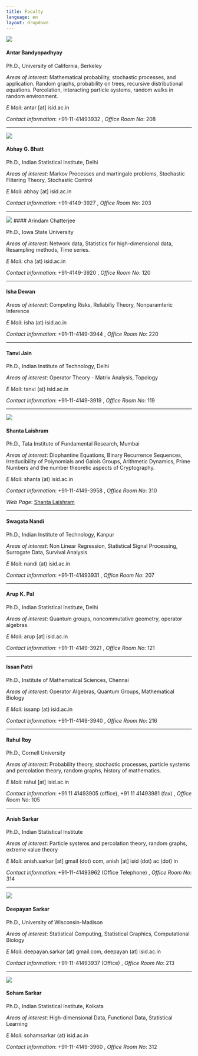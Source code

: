 ```yaml
---
title: Faculty
language: en
layout: dropdown
---
```


<img class="fphoto" src="http://www.isid.ac.in/~deepayan/images/photos/antar.jpg" />

#### Antar Bandyopadhyay

Ph.D., University of California, Berkeley

_Areas of interest_: Mathematical probability, stochastic processes,
and application. Random graphs, probability on trees, recursive
distributional equations. Percolation, interacting particle systems,
random walks in random environment.

_E Mail_: antar [at] isid.ac.in

_Contact Information_: +91-11-41493932 , _Office Room No_: 208


* * *

<img class="fphoto" src="http://www.isid.ac.in/~statmath/faculty_photos/abhay.jpg" />

#### Abhay G. Bhatt

Ph.D., Indian Statistical Institute, Delhi

_Areas of interest_: Markov Processes and martingale problems,
Stochastic Filtering Theory, Stochastic Control

_E Mail_: abhay [at] isid.ac.in

_Contact Information_: +91-4149-3927 , _Office Room No_: 203


* * *

<img class="fphoto" src="photos/faculty/Arindam_Chatterjee.jpg" />
#### Arindam Chatterjee

Ph.D., Iowa State University

_Areas of interest_: Network data, Statistics for high-dimensional data, Resampling methods, Time series.

_E Mail_: cha (at) isid.ac.in

_Contact Information_: +91-4149-3920 , _Office Room No_: 120


* * *

#### Isha Dewan

_Areas of interest_: Competing Risks, Reliabiliy Theory, Nonparamteric Inference

_E Mail_: isha (at) isid.ac.in

_Contact Information_: +91-11-4149-3944 , _Office Room No_: 220


* * *

#### Tanvi Jain

Ph.D., Indian Institute of Technology, Delhi

_Areas of interest_: Operator Theory - Matrix Analysis, Topology

_E Mail_: tanvi (at) isid.ac.in

_Contact Information_: +91-11-4149-3919 , _Office Room No_: 119


* * *

<img class="fphoto" src="photos/faculty/Shanta_Laishram.jpeg" />

#### Shanta Laishram

Ph.D., Tata Institute of Fundamental Research, Mumbai

_Areas of interest_: Diophantine Equations, Binary Recurrence Sequences,  Irreducibility of Polynomials and Galois Groups, Arithmetic Dynamics,
Prime Numbers and the number theoretic aspects of Cryptography.

_E Mail_: shanta (at) isid.ac.in

_Contact Information_: +91-11-4149-3958 , _Office Room No_: 310

_Web Page_:  [Shanta Laishram](https://www.isid.ac.in/~shanta/)


* * *

#### Swagata Nandi

Ph.D., Indian Institute of Technology, Kanpur

_Areas of interest_: Non Linear Regression, Statistical Signal Processing, Surrogate Data, Survival Analysis

_E Mail_: nandi (at) isid.ac.in

_Contact Information_: +91-11-41493931 , _Office Room No_: 207


* * *

#### Arup K. Pal

Ph.D., Indian Statistical Institute, Delhi

_Areas of interest_: Quantum groups, noncommutative geometry, operator algebras.

_E Mail_: arup [at] isid.ac.in

_Contact Information_: +91-11-4149-3921 , _Office Room No_: 121


* * *

#### Issan Patri

Ph.D., Institute of Mathematical Sciences, Chennai

_Areas of interest_: Operator Algebras, Quantum Groups, Mathematical Biology

_E Mail_: issanp (at) isid.ac.in

_Contact Information_: +91-11-4149-3940 , _Office Room No_: 216


* * *

#### Rahul Roy

Ph.D., Cornell University

_Areas of interest_: Probability theory, stochastic processes, particle systems and percolation theory, random graphs, history of mathematics.

_E Mail_: rahul [at] isid.ac.in

_Contact Information_: +91 11 41493905 (office), +91 11 41493981 (fax) , _Office Room No_: 105


* * *

#### Anish Sarkar

Ph.D., Indian Statistical Institute

_Areas of interest_: Particle systems and percolation theory, random graphs, extreme value theory

_E Mail_: anish.sarkar [at] gmail (dot) com, anish [at] isid (dot) ac (dot) in

_Contact Information_: +91-11-41493962 (Office Telephone) , _Office Room No_: 314


* * *

<img class="fphoto" src="photos/faculty/deepayan-sarkar.jpg" />

#### Deepayan Sarkar

Ph.D., University of Wisconsin-Madison

_Areas of interest_: Statistical Computing, Statistical Graphics, Computational Biology

_E Mail_: deepayan.sarkar (at) gmail.com, deepayan (at) isid.ac.in

_Contact Information_: +91-11-41493937 (Office) , _Office Room No_: 213


* * *

<img class="fphoto" src="photos/faculty/soham-sarkar.jpg" />

#### Soham Sarkar

Ph.D., Indian Statistical Institute, Kolkata

_Areas of interest_: High-dimensional Data, Functional Data, Statistical Learning

_E Mail_: sohamsarkar (at) isid.ac.in

_Contact Information_: +91-11-4149-3960 , _Office Room No_: 312 
